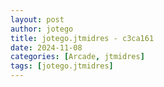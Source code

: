 ```yaml
---
layout: post
author: jotego
title: jotego.jtmidres - c3ca161
date: 2024-11-08
categories: [Arcade, jtmidres]
tags: [jotego.jtmidres]
---
```



